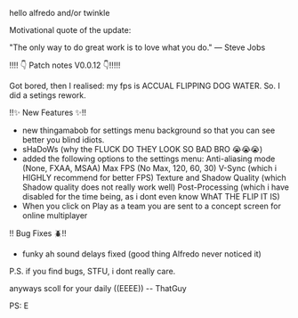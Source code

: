 hello alfredo and/or twinkle


Motivational quote of the update:

"The only way to do great work is to love what you do." — Steve Jobs



!!!! 👇 Patch notes V0.0.12 👇!!!!!

Got bored, then I realised: my fps is ACCUAL FLIPPING DOG WATER. So. I did a setings rework.


!!✨ New Features ✨!!
- new thingamabob for settings menu background so that you can see better you blind idiots.
- sHaDoWs (why the FLUCK DO THEY LOOK SO BAD BRO 😭😭😭)  
- added the following options to the settings menu:
    Anti-aliasing mode (None, FXAA, MSAA)
    Max FPS (No Max, 120, 60, 30)
    V-Sync (which i HIGHLY recommend for better FPS)
    Texture and Shadow Quality (which Shadow quality does not really work well)
    Post-Processing (which i have disabled for the time being, as i dont even know WhAT THE FLIP IT IS)
- When you click on Play as a team you are sent to a concept screen for online multiplayer



!! Bug Fixes 🪲!!
- funky ah sound delays fixed (good thing Alfredo never noticed it)

P.S. if you find bugs, STFU, i dont really care.

anyways scoll for your daily  ((EEEE))
-- ThatGuy

PS:
E





